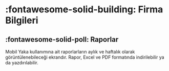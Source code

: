# :fontawesome-solid-building: Firma Bilgileri

## :fontawesome-solid-poll: Raporlar

Mobil Yaka kullanımına ait raporlarların aylık ve haftalık olarak görüntülenebileceği ekrandır. Rapor, Excel ve PDF formatında indirilebilir ya da yazdırılabilir.